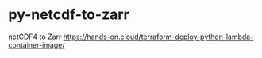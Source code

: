 # py-netcdf-to-zarr
netCDF4 to Zarr
https://hands-on.cloud/terraform-deploy-python-lambda-container-image/
